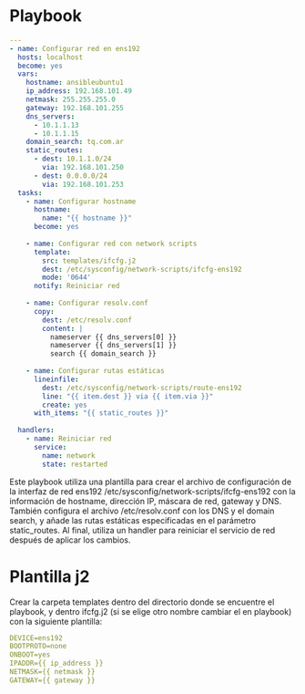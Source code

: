 # Playbook

```yaml
---
- name: Configurar red en ens192
  hosts: localhost
  become: yes
  vars:
    hostname: ansibleubuntu1
    ip_address: 192.168.101.49
    netmask: 255.255.255.0
    gateway: 192.168.101.255
    dns_servers:
      - 10.1.1.13
      - 10.1.1.15
    domain_search: tq.com.ar
    static_routes:
      - dest: 10.1.1.0/24
        via: 192.168.101.250
      - dest: 0.0.0.0/24
        via: 192.168.101.253
  tasks:
    - name: Configurar hostname
      hostname:
        name: "{{ hostname }}"
      become: yes
    
    - name: Configurar red con network scripts
      template:
        src: templates/ifcfg.j2
        dest: /etc/sysconfig/network-scripts/ifcfg-ens192
        mode: '0644'
      notify: Reiniciar red
    
    - name: Configurar resolv.conf
      copy:
        dest: /etc/resolv.conf
        content: |
          nameserver {{ dns_servers[0] }}
          nameserver {{ dns_servers[1] }}
          search {{ domain_search }}
    
    - name: Configurar rutas estáticas
      lineinfile:
        dest: /etc/sysconfig/network-scripts/route-ens192
        line: "{{ item.dest }} via {{ item.via }}"
        create: yes
      with_items: "{{ static_routes }}"
    
  handlers:
    - name: Reiniciar red
      service:
        name: network
        state: restarted
```

Este playbook utiliza una plantilla para crear el archivo de configuración de la interfaz de red ens192 /etc/sysconfig/network-scripts/ifcfg-ens192 con la información de hostname, dirección IP, máscara de red, gateway y DNS. También configura el archivo /etc/resolv.conf con los DNS y el domain search, y añade las rutas estáticas especificadas en el parámetro static_routes. Al final, utiliza un handler para reiniciar el servicio de red después de aplicar los cambios.

# Plantilla j2

Crear la carpeta templates dentro del directorio donde se encuentre el playbook, y dentro ifcfg.j2 (si se elige otro nombre cambiar el en playbook) con la siguiente plantilla:

```yaml
DEVICE=ens192
BOOTPROTO=none
ONBOOT=yes
IPADDR={{ ip_address }}
NETMASK={{ netmask }}
GATEWAY={{ gateway }}
```